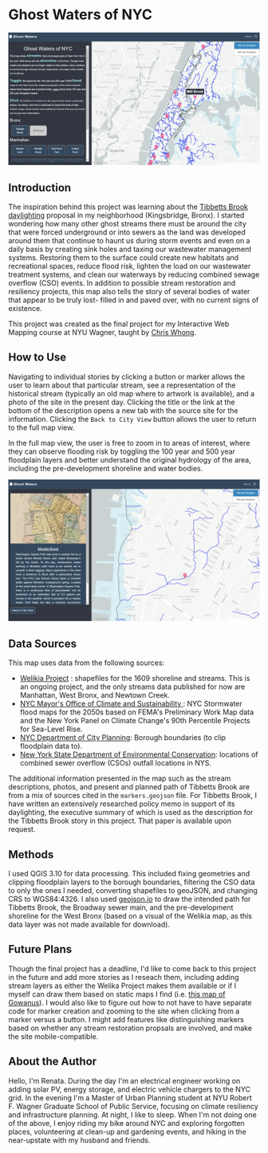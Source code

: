 # Ghost Waters of NYC

![Full Map](./images/fullmap_screenshot.png)

## Introduction
The inspiration behind this project was learning about the [Tibbetts Brook daylighting](https://www.nytimes.com/2021/12/06/nyregion/tibbets-brook-bronx-daylighting.html) proposal in my neighborhood (Kingsbridge, Bronx). I started wondering how many other ghost streams there must be around the city that were forced underground or into sewers as the land was developed around them that continue to haunt us during storm events and even on a daily basis by creating sink holes and taxing our wastewater management systems. Restoring them to the surface could create new habitats and recreational spaces, reduce flood risk, lighten the load on our wastewater treatment systems, and clean our waterways by reducing combined sewage overflow (CSO) events. In addition to possible stream restoration and resiliency projects, this map also tells the story of several bodies of water that appear to be truly lost- filled in and paved over, with no current signs of existence.

This project was created as the final project for my Interactive Web Mapping course at NYU Wagner, taught by [Chris Whong](https://github.com/chriswhong).
## How to Use
Navigating to individual stories by clicking a button or marker allows the user to learn about that particular stream, see a representation of the historical stream (typically an old map where to artwork is available), and a photo of the site in the present day. Clicking the title or the link at the bottom of the description opens a new tab with the source site for the information. Clicking the `Back to City View` button allows the user to return to the full map view.

In the full map view, the user is free to zoom in to areas of interest, where they can observe flooding risk by toggling the 100 year and 500 year floodplain layers and better understand the original hydrology of the area, including the pre-development shoreline and water bodies.

![Story Map](./images/minetta_screenshot.png)
## Data Sources
This map uses data from the following sources:
- [Welikia Project](https://welikia.org/about/overview/) : shapefiles for the 1609 shoreline and streams. This is an ongoing project, and the only streams data published for now are Manhattan, West Bronx, and Newtown Creek.
-  [NYC Mayor's Office of Climate and Sustainability ](https://data.cityofnewyork.us/Environment/Sea-Level-Rise-Maps-2050s-500-year-Floodplain-/qwca-zqw3):  NYC Stormwater flood maps for the 2050s based on FEMA's Preliminary Work Map data and the New York Panel on Climate Change's 90th Percentile Projects for Sea-Level Rise.
-  [NYC Department of City Planning](https://data.cityofnewyork.us/City-Government/Borough-Boundaries/tqmj-j8zm): Borough boundaries (to clip floodplain data to).
-  [New York State Department of Environmental Conservation](https://data.ny.gov/Energy-Environment/Combined-Sewer-Overflows-CSOs-Map/i8hd-rmbi): locations of combined  sewer overflow (CSOs) outfall locations in NYS.

The additional information presented in the map such as the stream descriptions, photos, and present and planned path of Tibbetts Brook are from a mix of sources cited in the `markers.geojson` file. For Tibbetts Brook, I have written an extensively researched policy memo in support of its daylighting, the executive summary of which is used as the description for the Tibbetts Brook story in this project. That paper is available upon request.
## Methods
I used QGIS 3.10 for data processing. This included fixing geometries and clipping floodplain layers to the borough boundaries, filtering the CSO data to only the ones I needed, converting shapefiles to geoJSON, and changing CRS to WGS84:4326. I also used [geojson.io](geojson.io) to draw the intended path for Tibbetts Brook, the Broadway sewer main, and the pre-development shoreline for the West Bronx (based on a visual of the Welikia map, as this data layer was not made available for download).
## Future Plans
Though the final project has a deadline, I'd like to come back to this project in the future and add more stories as I reseach them, including adding stream layers as either the Welika Project makes them available or if I myself can draw them based on static maps I find (i.e. [this map of Gowanus](https://www.vice.com/en/article/ezv544/the-hunt-for-brooklyns-hidden-creeks)). I would also like to figure out how to not have to have separate code for marker creation and zooming to the site when clicking from a marker versus a button. I might add features like distinguishing markers based on whether any stream restoration propsals are involved, and make the site mobile-compatible.  
## About the Author
Hello, I'm Renata. During the day I'm an electrical engineer working on adding solar PV, energy storage, and electric vehicle chargers to the NYC grid. In the evening I'm a Master of Urban Planning student at NYU Robert F. Wagner Graduate School of Public Service, focusing on climate resiliency and infrastructure planning. At night, I like to sleep. When I'm not doing one of the above, I enjoy riding my bike around NYC and exploring forgotten places, volunteering at clean-up and gardening events, and hiking in the near-upstate with my husband and friends.
